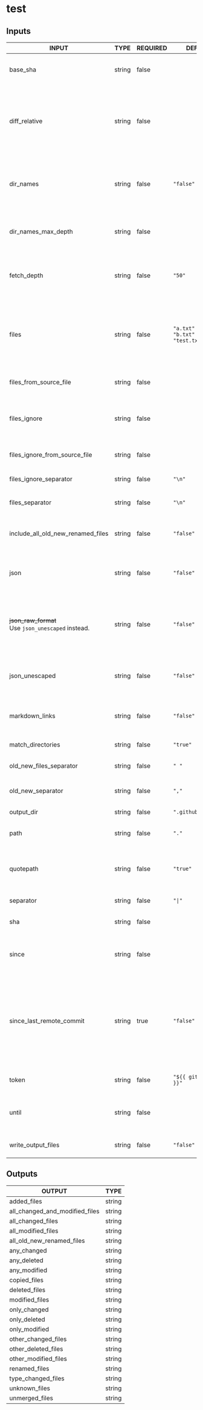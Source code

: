 # test

## Inputs

<!-- AUTO-DOC-INPUT:START - Do not remove or modify this section -->

|                         INPUT                          |  TYPE  | REQUIRED |                  DEFAULT                   |                                                                                                                  DESCRIPTION                                                                                                                  |
|--------------------------------------------------------|--------|----------|--------------------------------------------|-----------------------------------------------------------------------------------------------------------------------------------------------------------------------------------------------------------------------------------------------|
|                        base_sha                        | string |  false   |                                            |                                                                                      Specify a different base commit SHA <br>used for comparing changes                                                                                       |
|                     diff_relative                      | string |  false   |                                            |                            Exclude changes outside the current directory <br>and show path names relative to <br>it. **NOTE:** This requires you to <br>specify the top level directory via <br>the `path` input.                             |
|                       dir_names                        | string |  false   |                 `"false"`                  |                                             Output unique changed directories instead of <br>filenames. **NOTE:** This returns `.` for <br>changed files located in the root <br>of the project.                                              |
|                  dir_names_max_depth                   | string |  false   |                                            |                                                              Maximum depth of directories to output. <br>e.g `test/test1/test2` with max depth of <br>`2` returns `test/test1`.                                                               |
|                      fetch_depth                       | string |  false   |                   `"50"`                   |                                                       Depth of additional branch history fetched. <br>**NOTE**: This can be adjusted to <br>resolve errors with insufficient history.                                                         |
|                         files                          | string |  false   | `"a.txt"`<br>`"b.txt"`<br>`"test.txt"`<br> |                       File and directory patterns to detect <br>changes using only these list of <br>file(s) (Defaults to the entire repo) **NOTE:** Multiline file/directory patterns <br>should not include quotes.                         |
|                 files_from_source_file                 | string |  false   |                                            |                                                                                            Source file(s) used to populate the <br>`files` input.                                                                                             |
|                      files_ignore                      | string |  false   |                                            |                                                                Ignore changes to these file(s) **NOTE:** <br>Multiline file/directory patterns should not include <br>quotes.                                                                 |
|             files_ignore_from_source_file              | string |  false   |                                            |                                                                                         Source file(s) used to populate the <br>`files_ignore` input                                                                                          |
|                 files_ignore_separator                 | string |  false   |                   `"\n"`                   |                                                                                             Separator used to split the `files_ignore` <br>input                                                                                              |
|                    files_separator                     | string |  false   |                   `"\n"`                   |                                                                                                Separator used to split the `files` <br>input                                                                                                  |
|           include_all_old_new_renamed_files            | string |  false   |                 `"false"`                  |                                          Include `all_old_new_renamed_files` output. Note this can <br>generate a large output See: [#501](https://github.com/tj-actions/changed-files/issues/501).                                           |
|                          json                          | string |  false   |                 `"false"`                  |                                                                      Output list of changed files in <br>a JSON formatted string which can <br>be used for matrix jobs.                                                                       |
| ~~json_raw_format~~ <br> Use `json_unescaped` instead. | string |  false   |                 `"false"`                  |                            **Deprecated:** Output list of changed files <br>in a raw format which means <br>that the output will not be <br>surrounded by quotes and special characters <br>will not be escaped.                              |
|                     json_unescaped                     | string |  false   |                 `"false"`                  |                                                                     Output list of changed files in <br>a JSON formatted string without escaping <br>special characters.                                                                      |
|                     markdown_links                     | string |  false   |                 `"false"`                  |                                                                        Boolean indicating whether to output input, <br>output and secret names as markdown <br>links                                                                          |
|                   match_directories                    | string |  false   |                  `"true"`                  |                                                                                                Indicates whether to include match directories                                                                                                 |
|                old_new_files_separator                 | string |  false   |                   `" "`                    |                                                                                         Split character for old and new <br>renamed filename pairs.                                                                                           |
|                   old_new_separator                    | string |  false   |                   `","`                    |                                                                                             Split character for old and new <br>filename pairs.                                                                                               |
|                       output_dir                       | string |  false   |            `".github/outputs"`             |                                                                                                       Directory to store output files.                                                                                                        |
|                          path                          | string |  false   |                   `"."`                    |                                                                               Specify a relative path under `$GITHUB_WORKSPACE` <br>to locate the repository.                                                                                 |
|                       quotepath                        | string |  false   |                  `"true"`                  |                                                           Use non ascii characters to match <br>files and output the filenames completely <br>verbatim by setting this to `false`                                                             |
|                       separator                        | string |  false   |                   `"\|"`                   |                                                                                                      Split character for output strings.                                                                                                      |
|                          sha                           | string |  false   |                                            |                                                                                        Specify a different commit SHA used <br>for comparing changes                                                                                          |
|                         since                          | string |  false   |                                            |                                                                             Get changed files for commits whose <br>timestamp is older than the given <br>time.                                                                               |
|                since_last_remote_commit                | string |   true   |                 `"false"`                  | Use the last commit on the <br>remote branch as the `base_sha`. Defaults <br>to the last non merge commit <br>on the target branch for pull <br>request events and the previous remote <br>commit of the current branch for <br>push events.  |
|                         token                          | string |  false   |          `"${{ github.token }}"`           |                                                                                               The GitHub token to use for <br>authentication.                                                                                                 |
|                         until                          | string |  false   |                                            |                                                                            Get changed files for commits whose <br>timestamp is earlier than the given <br>time.                                                                              |
|                   write_output_files                   | string |  false   |                 `"false"`                  |                                                                                    Write outputs to files in the <br>`.github/outputs` folder by default.                                                                                     |

<!-- AUTO-DOC-INPUT:END -->

## Outputs

<!-- AUTO-DOC-OUTPUT:START - Do not remove or modify this section -->

|             OUTPUT             |  TYPE  |
|--------------------------------|--------|
|          added_files           | string |
| all_changed_and_modified_files | string |
|       all_changed_files        | string |
|       all_modified_files       | string |
|   all_old_new_renamed_files    | string |
|          any_changed           | string |
|          any_deleted           | string |
|          any_modified          | string |
|          copied_files          | string |
|         deleted_files          | string |
|         modified_files         | string |
|          only_changed          | string |
|          only_deleted          | string |
|         only_modified          | string |
|      other_changed_files       | string |
|      other_deleted_files       | string |
|      other_modified_files      | string |
|         renamed_files          | string |
|       type_changed_files       | string |
|         unknown_files          | string |
|         unmerged_files         | string |

<!-- AUTO-DOC-OUTPUT:END -->
